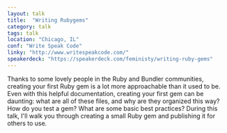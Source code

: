 ```yaml
---
layout: talk
title:  "Writing Rubygems"
category: talk
tags: talk
location: "Chicago, IL"
conf: "Write Speak Code"
linky: "http://www.writespeakcode.com/"
speakerdeck: "https://speakerdeck.com/feministy/writing-ruby-gems"
---
```


Thanks to some lovely people in the Ruby and Bundler communities, creating your first Ruby gem is a lot more approachable than it used to be. Even with this helpful documentation, creating your first gem can be daunting: what are all of these files, and why are they organized this way? How do you test a gem? What are some basic best practices? During this talk, I'll walk you through creating a small Ruby gem and publishing it for others to use.
